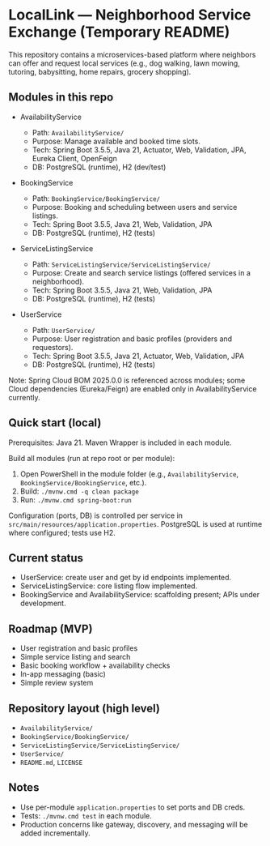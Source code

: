 # LocalLink — Neighborhood Service Exchange (Temporary README)

This repository contains a microservices-based platform where neighbors can offer and request local services (e.g., dog walking, lawn mowing, tutoring, babysitting, home repairs, grocery shopping).

## Modules in this repo

- AvailabilityService

  - Path: `AvailabilityService/`
  - Purpose: Manage available and booked time slots.
  - Tech: Spring Boot 3.5.5, Java 21, Actuator, Web, Validation, JPA, Eureka Client, OpenFeign
  - DB: PostgreSQL (runtime), H2 (dev/test)

- BookingService

  - Path: `BookingService/BookingService/`
  - Purpose: Booking and scheduling between users and service listings.
  - Tech: Spring Boot 3.5.5, Java 21, Web, Validation, JPA
  - DB: PostgreSQL (runtime), H2 (tests)

- ServiceListingService

  - Path: `ServiceListingService/ServiceListingService/`
  - Purpose: Create and search service listings (offered services in a neighborhood).
  - Tech: Spring Boot 3.5.5, Java 21, Web, Validation, JPA
  - DB: PostgreSQL (runtime), H2 (tests)

- UserService
  - Path: `UserService/`
  - Purpose: User registration and basic profiles (providers and requestors).
  - Tech: Spring Boot 3.5.5, Java 21, Actuator, Web, Validation, JPA
  - DB: PostgreSQL (runtime), H2 (tests)

Note: Spring Cloud BOM 2025.0.0 is referenced across modules; some Cloud dependencies (Eureka/Feign) are enabled only in AvailabilityService currently.

## Quick start (local)

Prerequisites: Java 21. Maven Wrapper is included in each module.

Build all modules (run at repo root or per module):

1. Open PowerShell in the module folder (e.g., `AvailabilityService`, `BookingService/BookingService`, etc.).
2. Build: `./mvnw.cmd -q clean package`
3. Run: `./mvnw.cmd spring-boot:run`

Configuration (ports, DB) is controlled per service in `src/main/resources/application.properties`. PostgreSQL is used at runtime where configured; tests use H2.

## Current status

- UserService: create user and get by id endpoints implemented.
- ServiceListingService: core listing flow implemented.
- BookingService and AvailabilityService: scaffolding present; APIs under development.

## Roadmap (MVP)

- User registration and basic profiles
- Simple service listing and search
- Basic booking workflow + availability checks
- In-app messaging (basic)
- Simple review system

## Repository layout (high level)

- `AvailabilityService/`
- `BookingService/BookingService/`
- `ServiceListingService/ServiceListingService/`
- `UserService/`
- `README.md`, `LICENSE`

## Notes

- Use per-module `application.properties` to set ports and DB creds.
- Tests: `./mvnw.cmd test` in each module.
- Production concerns like gateway, discovery, and messaging will be added incrementally.
